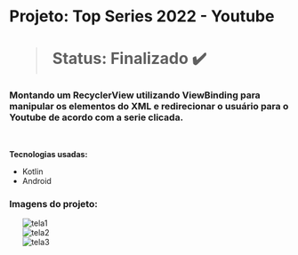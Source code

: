 <h1> Projeto: Top Series 2022 - Youtube <h1> 
  
  > Status: Finalizado ✔️
  
  ### Montando um RecyclerView utilizando ViewBinding para manipular os elementos do XML e redirecionar o usuário para o Youtube de acordo com a serie clicada.
  
  <br>
  
  <strong>Tecnologias usadas: </strong>
   + Kotlin
   + Android 
  
   ### Imagens do projeto:
  
&nbsp;&nbsp;&nbsp;&nbsp;&nbsp;&nbsp;![tela1](https://user-images.githubusercontent.com/79876042/152991564-4e2d1e45-7fb3-4377-944f-ad33b8cba0a8.png)
  <br>
&nbsp;&nbsp;&nbsp;&nbsp;&nbsp;&nbsp;![tela2](https://user-images.githubusercontent.com/79876042/152992384-f46140a6-722d-46dc-811d-986fd233dca4.png)
  <br>
&nbsp;&nbsp;&nbsp;&nbsp;&nbsp;&nbsp;![tela3](https://user-images.githubusercontent.com/79876042/152992454-d0fa9b05-1a9a-4e01-b320-4e8404703bc2.png)
